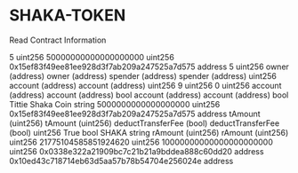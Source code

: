 # SHAKA-TOKEN
 Read Contract Information

5 uint256
50000000000000000000 uint256
0x15ef83f49ee81ee928d3f7ab209a247525a7d575 address
5 uint256
owner (address)
   owner (address)
spender (address)
   spender (address)
 uint256
account (address)
   account (address)
 uint256
9 uint256
0 uint256
account (address)
   account (address)
 bool
account (address)
   account (address)
 bool
Tittie Shaka Coin string
5000000000000000000 uint256
0x15ef83f49ee81ee928d3f7ab209a247525a7d575 address
tAmount (uint256)
   tAmount (uint256)
deductTransferFee (bool)
   deductTransferFee (bool)
 uint256
True bool
SHAKA string
rAmount (uint256)
   rAmount (uint256)
 uint256
21775104585851924620 uint256
10000000000000000000000 uint256
0x0338e322a21909bc7c21b21a9bddea888c60dd20 address
0x10ed43c718714eb63d5aa57b78b54704e256024e address

